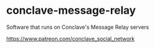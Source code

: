 # conclave-message-relay
Software that runs on Conclave's Message Relay servers

https://www.patreon.com/conclave_social_network
